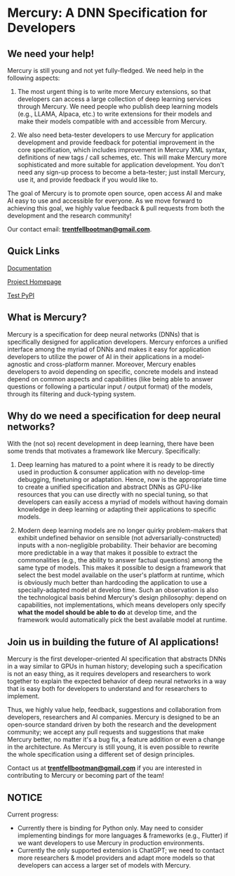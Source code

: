 # Mercury: A DNN Specification for Developers

## We need your help!

Mercury is still young and not yet fully-fledged.
We need help in the following aspects:

1. The most urgent thing is to write more Mercury
extensions, so that developers can access a large collection of
deep learning services through Mercury.
We need people who publish deep learning models (e.g., LLAMA, Alpaca, etc.)
to write extensions for their models and make their models compatible with and accessible from Mercury.

2. We also need beta-tester developers to use Mercury for application development
and provide feedback for potential improvement in the core specification, which includes improvement in Mercury XML syntax, definitions of new tags / call schemes, etc.
This will make Mercury more sophisticated and more suitable for application development.
You don't need any sign-up process to become a beta-tester;
just install Mercury, use it, and provide feedback if you would like to.

The goal of Mercury is to promote open source, open access AI
and make AI easy to use and accessible for everyone.
As we move forward to achieving this goal,
we highly value feedback & pull requests from both the development and the research community!

Our contact email: **trentfellbootman@gmail.com**.

## Quick Links

[Documentation](https://mercurynn.readthedocs.io/en/latest/)

[Project Homepage](https://trent-fellbootman.github.io/mercury.io/)

[Test PyPI](https://test.pypi.org/project/mercury-nn/)

## What is Mercury?

Mercury is a specification for deep neural networks (DNNs) that is specifically designed for application developers.
Mercury enforces a unified interface among the myriad of DNNs and makes it easy for application developers
to utilize the power of AI in their applications in a model-agnostic and cross-platform manner.
Moreover, Mercury enables developers to avoid depending on specific, concrete models and instead depend on common aspects and capabilities
(like being able to answer questions or following a particular input / output format) of the models,
through its filtering and duck-typing system.

## Why do we need a specification for deep neural networks?

With the (not so) recent development in deep learning, there have been some trends that motivates a framework like Mercury.
Specifically:

1. Deep learning has matured to a point where it is ready to be directly used in production & consumer application
with no develop-time debugging, finetuning or adaptation.
Hence, now is the appropriate time to create a unified specification
and abstract DNNs as GPU-like resources that you can use directly with no special tuning,
so that developers can easily access a myriad of models without having domain knowledge in deep learning
or adapting their applications to specific models.

2. Modern deep learning models are no longer quirky problem-makers that exhibit undefined behavior
on sensible (not adversarially-constructed) inputs with a non-negligible probability.
Their behavior are becoming more predictable in a way that makes it possible to extract the commonalities
(e.g., the ability to answer factual questions) among the same type of models.
This makes it possible to design a framework that select the best model available on the user's platform at runtime,
which is obviously much better than hardcoding the application to use a specially-adapted model at develop time.
Such an observation is also the technological basis behind Mercury's design philosophy: depend on capabilities, not implementations,
which means developers only specify **what the model should be able to do** at develop time,
and the framework would automatically pick the best available model at runtime.

## Join us in building the future of AI applications!

Mercury is the first developer-oriented AI specification that abstracts DNNs in a way similar to GPUs in human history;
developing such a specification is not an easy thing,
as it requires developers and researchers to work together
to explain the expected behavior of deep neural networks in a way that is easy both for developers to understand and for researchers to implement.

Thus, we highly value help, feedback, suggestions and collaboration from developers, researchers and AI companies.
Mercury is designed to be an open-source standard driven by both the research and the development community;
we accept any pull requests and suggestions that make Mercury better,
no matter it's a bug fix, a feature addition or even a change in the architecture.
As Mercury is still young, it is even possible to rewrite the whole specification using a different set of design principles.

Contact us at **trentfellbootman@gmail.com** if you are interested in contributing to Mercury or becoming part of the team!

## NOTICE

Current progress:

- Currently there is binding for Python only.
May need to consider implementing bindings for more languages & frameworks (e.g., Flutter) if we want developers to use Mercury in production environments.
- Currently the only supported extension is ChatGPT; we need to contact more researchers & model providers and adapt more models so that developers can access a larger set of models with Mercury.
